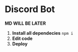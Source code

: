# Discord Bot


**MD WILL BE LATER**

1. **Install all dependecies** `npm i`
2. **Edit code**
3. **Deploy**
